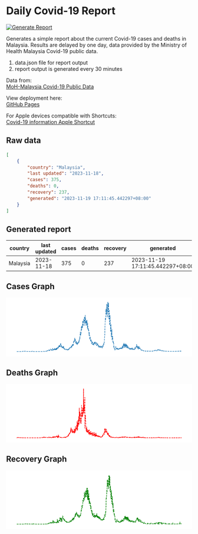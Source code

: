 # **Daily Covid-19 Report**
[![Generate Report](https://github.com/yapkhaichuen/Daily-Covid-Report/actions/workflows/generate-report.yml/badge.svg)](https://github.com/yapkhaichuen/Daily-Covid-Report/actions/workflows/generate-report.yml)


Generates a simple report about the current Covid-19 cases and deaths in Malaysia.
Results are delayed by one day, data provided by 
the Ministry of Health Malaysia Covid-19 public data.

1. data.json file for report output
2. report output is generated every 30 minutes

Data from: <br>
[MoH-Malaysia Covid-19 Public Data](https://github.com/MoH-Malaysia/covid19-public)

View deployment here: <br>
[GitHub Pages](https://yapkhaichuen.github.io/Daily-Covid-Report/)

For Apple devices compatible with Shortcuts: <br>
[Covid-19 information Apple Shortcut](https://www.icloud.com/shortcuts/77bf8a1a406e437fa939d172f28f987b)

## **Raw data**
<!-- MARKDOWN-AUTO-DOCS:START (CODE:src=https://raw.githubusercontent.com/yapkhaichuen/daily-covid-report/main/data.json) -->
<!-- The below code snippet is automatically added from https://raw.githubusercontent.com/yapkhaichuen/daily-covid-report/main/data.json -->
```json
[
    {
        "country": "Malaysia",
        "last updated": "2023-11-18",
        "cases": 375,
        "deaths": 0,
        "recovery": 237,
        "generated": "2023-11-19 17:11:45.442297+08:00"
    }
]
```
<!-- MARKDOWN-AUTO-DOCS:END -->
## **Generated report**
<!-- MARKDOWN-AUTO-DOCS:START (JSON_TO_HTML_TABLE:src=./data.json) -->
<table class="JSON-TO-HTML-TABLE"><thead><tr><th class="country-th">country</th><th class="last-updated-th">last updated</th><th class="cases-th">cases</th><th class="deaths-th">deaths</th><th class="recovery-th">recovery</th><th class="generated-th">generated</th></tr></thead><tbody ><tr ><td class="country-td td_text">Malaysia</td><td class="last-updated-td td_text">2023-11-18</td><td class="cases-td td_num">375</td><td class="deaths-td td_num">0</td><td class="recovery-td td_num">237</td><td class="generated-td td_text">2023-11-19 17:11:45.442297+08:00</td></tr></tbody></table>
<!-- MARKDOWN-AUTO-DOCS:END -->

## **Cases Graph**
![new_cases_graph](./graphs/cases_graph.png)

## **Deaths Graph**
![deaths_graph](./graphs/deaths_graph.png)

## **Recovery Graph**
![recovery_graph](./graphs/recovery_graph.png)




